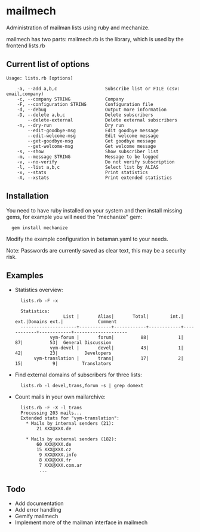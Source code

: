 mailmech
========

Administration of mailman lists using ruby and mechanize.

mailmech has two parts: mailmech.rb is the library, which is used by the frontend lists.rb


Current list of options
-----------------------


    Usage: lists.rb [options]

        -a, --add a,b,c                  Subscribe list or FILE (csv: email,company)
        -c, --company STRING             Company
        -F, --configuration STRING       Configuration file
        -d, --debug                      Output more information
        -D, --delete a,b,c               Delete subscribers    
            --delete-external            Delete external subscribers
        -n, --dry-run                    Dry run
            --edit-goodbye-msg           Edit goodbye message
            --edit-welcome-msg           Edit welcome message
            --get-goodbye-msg            Get goodbye message
            --get-welcome-msg            Get welcome message
        -s, --show                       Show subscriber list
        -m, --message STRING             Message to be logged
        -v, --no-verify                  Do not verify subscription
        -l, --list a,b,c                 Select list by ALIAS
        -x, --stats                      Print statistics
        -X, --xstats                     Print extended statistics


Installation
------------

You need to have ruby installed on your system and then install missing
gems, for example you will need the "mechanize" gem:

      gem install mechanize

Modify the example configuration in betaman.yaml to your needs.

Note: Passwords are currently saved as clear text, this may be a
      security risk.

Examples
--------

- Statistics overview:

        lists.rb -F -x
    
        Statistics:
                        List |       Alias|       Total|        int.|        ext.|Domains ext.|             Comment
        ---------------------+------------+------------+------------+------------+------------+--------------------
                   vym-forum |       forum|          88|           1|          87|          53|  General Discussion
                   vym-devel |       devel|          43|           1|          42|          23|          Developers
             vym-translation |       trans|          17|           2|          15|           9|         Translators

- Find external domains of subscribers for three lists:

        lists.rb -l devel,trans,forum -s | grep domext
    
    
- Count mails in your own mailarchive:    

        lists.rb -F -X -l trans
        Processing 203 mails...
        Extended stats for "vym-translation":
          * Mails by internal senders (21):
              21 XXX@XXX.de                       

          * Mails by external senders (182):
              60 XXX@XXX.de                       
              15 XXX@XXX.cz                     
               9 XXX@XXX.info                      
               8 XXX@XXX.fr                         
               7 XXX@XXX.com.ar
               ...

    
Todo
----

- Add documentation
- Add error handling
- Gemify mailmech
- Implement more of the mailman interface in mailmech
